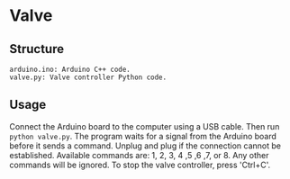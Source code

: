 # Valve

## Structure

```
arduino.ino: Arduino C++ code.
valve.py: Valve controller Python code.
```

## Usage

Connect the Arduino board to the computer using a USB cable.
Then run `python valve.py`. 
The program waits for a signal from the Arduino 
board before it sends a command.
Unplug and plug if the connection cannot be established.
Available commands are: 1, 2, 3, 4 ,5 ,6 ,7, or 8.
Any other commands will be ignored.
To stop the valve controller, press 'Ctrl+C'.
